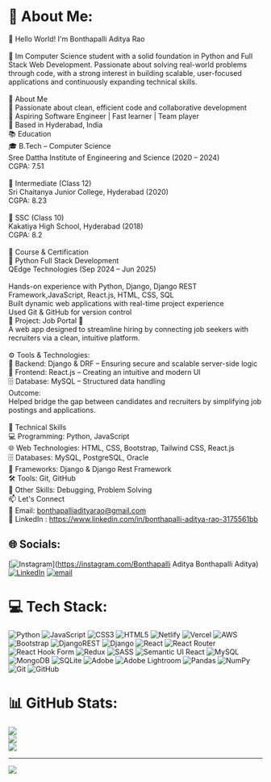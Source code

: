# 💫 About Me:
👋 Hello World! I'm Bonthapalli Aditya Rao<br><br>🎯 Im Computer Science student with a solid foundation in Python and Full Stack Web Development. Passionate about solving real-world problems through code, with a strong interest in building scalable, user-focused applications and continuously expanding technical skills.<br><br>🧠 About Me<br>🚀 Passionate about clean, efficient code and collaborative development<br>🤖 Aspiring Software Engineer | Fast learner | Team player<br>📍 Based in Hyderabad, India<br>📚 Education<br>🎓 B.Tech – Computer Science<br>Sree Dattha Institute of Engineering and Science (2020 – 2024)<br>CGPA: 7.51<br><br>🏫 Intermediate (Class 12)<br>Sri Chaitanya Junior College, Hyderabad (2020)<br>CGPA: 8.23<br><br>🏫 SSC (Class 10)<br>Kakatiya High School, Hyderabad (2018)<br>CGPA: 8.2<br><br>💼 Course & Certification<br>📘 Python Full Stack Development<br>QEdge Technologies (Sep 2024 – Jun 2025)<br><br>Hands-on experience with Python, Django, Django REST Framework,JavaScript, React.js, HTML, CSS, SQL<br>Built dynamic web applications with real-time project experience<br>Used Git & GitHub for version control<br>🔨 Project: Job Portal 🚀<br>A web app designed to streamline hiring by connecting job seekers with recruiters via a clean, intuitive platform.<br><br>⚙ Tools & Technologies:<br>🐍 Backend: Django & DRF – Ensuring secure and scalable server-side logic<br>🎨 Frontend: React.js – Creating an intuitive and modern UI<br>🗄 Database: MySQL – Structured data handling<br>Outcome:<br>Helped bridge the gap between candidates and recruiters by simplifying job postings and applications.<br><br>🧰 Technical Skills<br>💻 Programming: Python, JavaScript<br>🌐 Web Technologies: HTML, CSS, Bootstrap, Tailwind CSS, React.js<br>🗄 Databases: MySQL, PostgreSQL, Oracle<br>🔧 Frameworks: Django & Django Rest Framework<br>🛠 Tools: Git, GitHub<br>🧠 Other Skills: Debugging, Problem Solving<br>📫 Let's Connect<br>📧 Email: bonthapalliadityarao@gmail.com<br>🔗 LinkedIn : https://www.linkedin.com/in/bonthapalli-aditya-rao-3175561bb


## 🌐 Socials:
[![Instagram](https://img.shields.io/badge/Instagram-%23E4405F.svg?logo=Instagram&logoColor=white)](https://instagram.com/Bonthapalli Aditya Bonthapalli Aditya) [![LinkedIn](https://img.shields.io/badge/LinkedIn-%230077B5.svg?logo=linkedin&logoColor=white)](https://linkedin.com/in/https://www.linkedin.com/in/bonthapalli-aditya-rao-3175561bb/) [![email](https://img.shields.io/badge/Email-D14836?logo=gmail&logoColor=white)](mailto:bonthapalliadityarao@gmail.com) 

# 💻 Tech Stack:
![Python](https://img.shields.io/badge/python-3670A0?style=for-the-badge&logo=python&logoColor=ffdd54) ![JavaScript](https://img.shields.io/badge/javascript-%23323330.svg?style=for-the-badge&logo=javascript&logoColor=%23F7DF1E) ![CSS3](https://img.shields.io/badge/css3-%231572B6.svg?style=for-the-badge&logo=css3&logoColor=white) ![HTML5](https://img.shields.io/badge/html5-%23E34F26.svg?style=for-the-badge&logo=html5&logoColor=white) ![Netlify](https://img.shields.io/badge/netlify-%23000000.svg?style=for-the-badge&logo=netlify&logoColor=#00C7B7) ![Vercel](https://img.shields.io/badge/vercel-%23000000.svg?style=for-the-badge&logo=vercel&logoColor=white) ![AWS](https://img.shields.io/badge/AWS-%23FF9900.svg?style=for-the-badge&logo=amazon-aws&logoColor=white) ![Bootstrap](https://img.shields.io/badge/bootstrap-%238511FA.svg?style=for-the-badge&logo=bootstrap&logoColor=white) ![DjangoREST](https://img.shields.io/badge/DJANGO-REST-ff1709?style=for-the-badge&logo=django&logoColor=white&color=ff1709&labelColor=gray) ![Django](https://img.shields.io/badge/django-%23092E20.svg?style=for-the-badge&logo=django&logoColor=white) ![React](https://img.shields.io/badge/react-%2320232a.svg?style=for-the-badge&logo=react&logoColor=%2361DAFB) ![React Router](https://img.shields.io/badge/React_Router-CA4245?style=for-the-badge&logo=react-router&logoColor=white) ![React Hook Form](https://img.shields.io/badge/React%20Hook%20Form-%23EC5990.svg?style=for-the-badge&logo=reacthookform&logoColor=white) ![Redux](https://img.shields.io/badge/redux-%23593d88.svg?style=for-the-badge&logo=redux&logoColor=white) ![SASS](https://img.shields.io/badge/SASS-hotpink.svg?style=for-the-badge&logo=SASS&logoColor=white) ![Semantic UI React](https://img.shields.io/badge/Semantic%20UI%20React-%2335BDB2.svg?style=for-the-badge&logo=SemanticUIReact&logoColor=white) ![MySQL](https://img.shields.io/badge/mysql-4479A1.svg?style=for-the-badge&logo=mysql&logoColor=white) ![MongoDB](https://img.shields.io/badge/MongoDB-%234ea94b.svg?style=for-the-badge&logo=mongodb&logoColor=white) ![SQLite](https://img.shields.io/badge/sqlite-%2307405e.svg?style=for-the-badge&logo=sqlite&logoColor=white) ![Adobe](https://img.shields.io/badge/adobe-%23FF0000.svg?style=for-the-badge&logo=adobe&logoColor=white) ![Adobe Lightroom](https://img.shields.io/badge/Adobe%20Lightroom-31A8FF.svg?style=for-the-badge&logo=Adobe%20Lightroom&logoColor=white) ![Pandas](https://img.shields.io/badge/pandas-%23150458.svg?style=for-the-badge&logo=pandas&logoColor=white) ![NumPy](https://img.shields.io/badge/numpy-%23013243.svg?style=for-the-badge&logo=numpy&logoColor=white) ![Git](https://img.shields.io/badge/git-%23F05033.svg?style=for-the-badge&logo=git&logoColor=white) ![GitHub](https://img.shields.io/badge/github-%23121011.svg?style=for-the-badge&logo=github&logoColor=white)
# 📊 GitHub Stats:
![](https://github-readme-stats.vercel.app/api?username=aditya26rao&theme=dark&hide_border=false&include_all_commits=false&count_private=false)<br/>
![](https://nirzak-streak-stats.vercel.app/?user=aditya26rao&theme=dark&hide_border=false)<br/>
![](https://github-readme-stats.vercel.app/api/top-langs/?username=aditya26rao&theme=dark&hide_border=false&include_all_commits=false&count_private=false&layout=compact)

---
[![](https://visitcount.itsvg.in/api?id=aditya26rao&icon=0&color=0)](https://visitcount.itsvg.in)

<!-- Proudly created with GPRM ( https://gprm.itsvg.in ) -->

<!-- Proudly created with GPRM ( https://gprm.itsvg.in ) -->
